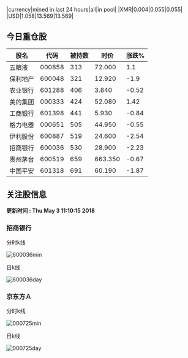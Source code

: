 |currency|mined in last 24 hours|all|in pool|
|XMR|0.004|0.055|0.055|
|USD|1.058|13.569|13.569|

## 今日重仓股 

|股名|代码|被持数|时价|涨跌%|
|---|---|---|---|---|
|五粮液|000858|313|72.000|1.1|
|保利地产|600048|321|12.920|-1.9|
|农业银行|601288|406|3.840|-0.52|
|美的集团|000333|424|52.080|1.42|
|工商银行|601398|441|5.930|-0.84|
|格力电器|000651|505|44.950|-0.55|
|伊利股份|600887|519|24.600|-2.54|
|招商银行|600036|530|28.900|-2.23|
|贵州茅台|600519|659|663.350|-0.67|
|中国平安|601318|691|60.190|-1.87|

## 关注股信息
**更新时间 : Thu May  3 11:10:15 2018**
### 招商银行 
分时k线

![600036min](http://image.sinajs.cn/newchart/min/n/sh600036.gif)

日k线

![600036day](http://image.sinajs.cn/newchart/daily/n/sh600036.gif)

### 京东方Ａ 
分时k线

![000725min](http://image.sinajs.cn/newchart/min/n/sz000725.gif)

日k线

![000725day](http://image.sinajs.cn/newchart/daily/n/sz000725.gif)
